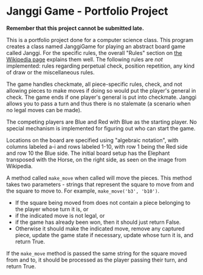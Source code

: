 # Janggi Game - Portfolio Project

**Remember that this project cannot be submitted late.**

This is a portfolio project done for a computer science class. This program creates a class
named JanggiGame for playing an abstract board game called Janggi. For the specific rules,
the overall "Rules" section on [the Wikipedia page](https://en.wikipedia.org/wiki/Janggi) explains
them well. The following rules are _not_ implemented: rules regarding perpetual check, 
position repetition, any kind of draw or the miscellaneous rules. 

The game handles checkmate, all piece-specific rules, check, and not allowing pieces to make moves
if doing so would put the player's general in check. The game ends if one player's general is
put into checkmate. Janggi allows you to pass a turn and thus there is no stalemate (a scenario when no legal moves can 
be made). 

The competing players are Blue and Red with Blue as the starting player. No special mechanism is 
implemented for figuring out who can start the game.

Locations on the board are specified using "algebraic notation", with columns labeled a-i and rows 
labeled 1-10, with row 1 being the Red side and row 10 the Blue side. The initial board setup 
has the Elephant transposed with the Horse, on the right side, as seen on the image from Wikipedia.

A method called `make_move` when called will move the pieces. This method takes two parameters - 
strings that represent the square to move from and the square to move to. For example, 
`make_move('b3', 'b10')`.  
* If the square being moved from does not contain a piece belonging to the player whose turn it is, 
or 
* if the indicated move is not legal, or 
* if the game has already been won, then it should just return False.  
* Otherwise it should make the indicated move, remove any captured piece, update the game state if 
necessary, update whose turn it is, and return True.

If the `make_move` method is passed the same string for the square moved from and to, it should be 
processed as the player passing their turn, and return True.